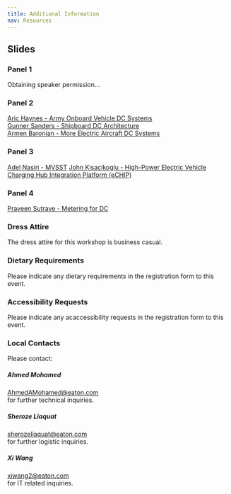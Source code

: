 ```yaml
---
title: Additional Information
nav: Resources
---
```


## Slides 
### Panel 1
Obtaining speaker permission...

### Panel 2
[Aric Haynes - Army Onboard Vehicle DC Systems](https://xiwang-eaton.github.io/DCworkshop.github.io/assets\aric.pdf)  
[Gunner Sanders - Shipboard DC Architecture](https://xiwang-eaton.github.io/DCworkshop.github.io/assets\gunner.pdf)  
[Armen Baronian - More Electric Aircraft DC Systems](https://xiwang-eaton.github.io/DCworkshop.github.io/assets\armen.pdf)  

### Panel 3
[Adel Nasiri - MVSST](https://xiwang-eaton.github.io/DCworkshop.github.io/assets\nasiri.pdf) 
[John Kisacikoglu - High-Power Electric Vehicle Charging Hub Integration Platform (eCHIP)](https://xiwang-eaton.github.io/DCworkshop.github.io/assets\john.pdf) 

### Panel 4
[Praveen Sutrave - Metering for DC](https://xiwang-eaton.github.io/DCworkshop.github.io/assets\praveen.pdf) 




### Dress Attire 
The dress attire for this workshop is business casual.

### Dietary Requirements
Please indicate any dietary requirements in the registration form to this event.

### Accessibility Requests
Please indicate any acaccessibility requests in the registration form to this event.

### Local Contacts

Please contact:  

##### Ahmed Mohamed
[AhmedAMohamed@eaton.com](mailto:AhmedAMohamed@eaton.com)  
for further technical inquiries.

##### Sheroze Liaquat
[sherozeliaquat@eaton.com](mailto:sherozeliaquat@eaton.com)  
for further logistic inquiries.

##### Xi Wang
[xiwang2@eaton.com](mailto:xiwang2@eaton.com)  
for IT related inquiries.
